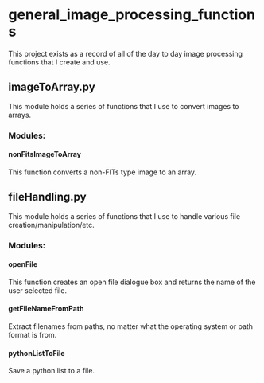# general_image_processing_functions
This project exists as a record of all of the day to day image processing functions that I create and use.

## imageToArray.py
This module holds a series of functions that I use to convert
images to arrays.

### Modules:
#### nonFitsImageToArray
This function converts a non-FITs type image to an array.

## fileHandling.py
This module holds a series of functions that I use to handle
various file creation/manipulation/etc.

### Modules:
#### openFile
This function creates an open file dialogue box and returns the name of the user selected file.
#### getFileNameFromPath
Extract filenames from paths, no matter what the operating system or path format is from.
#### pythonListToFile
Save a python list to a file.
